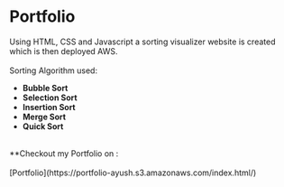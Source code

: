 # Portfolio
Using HTML, CSS and Javascript a sorting visualizer website is created which is then deployed AWS. <br />
<br />
Sorting Algorithm used: <br />
- **Bubble Sort**<br />
- **Selection Sort**<br />
- **Insertion Sort**<br />
- **Merge Sort**<br />
- **Quick Sort**<br />
<br />
**Checkout my Portfolio on : <br /><br />
[Portfolio](https://portfolio-ayush.s3.amazonaws.com/index.html/)
